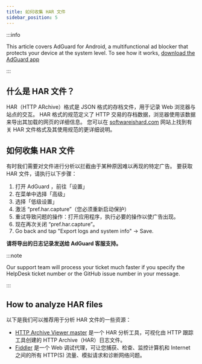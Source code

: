 ```yaml
---
title: 如何收集 HAR 文件
sidebar_position: 5
---
```


:::info

This article covers AdGuard for Android, a multifunctional ad blocker that protects your device at the system level. To see how it works, [download the AdGuard app](https://adguard.com/download.html?auto=true)

:::

## 什么是 HAR 文件？
HAR（HTTP ARchive）格式是 JSON 格式的存档文件，用于记录 Web 浏览器与站点的交互。 HAR 格式的规范定义了 HTTP 交易的存档数据，浏览器使用该数据来导出其加载的网页的详细信息。 您可以在 [softwareishard.com](http://www.softwareishard.com/blog/har-12-spec/) 网站上找到有关 HAR 文件格式及其使用规范的更详细说明。

## 如何收集 HAR 文件
有时我们需要对文件进行分析以拦截由于某种原因难以再现的特定广告。 要获取 HAR 文件，请执行以下步骤：
1. 打开 AdGuard ，前往「设置」
2. 在菜单中选择「高级」
3. 选择「低级设置」
4. 激活 “pref.har.capture”（您必须重新启动保护）
5. 重试导致问题的操作：打开应用程序，执行必要的操作以使广告出现。
6. 现在再次关闭 “pref.har.capture”。
7. Go back and tap "Export logs and system info" → Save.

**请将导出的日志记录发送给 AdGuard 客服支持。**

:::note

Our support team will process your ticket much faster if you specify the HelpDesk ticket number or the GitHub issue number in your message.

:::

## How to analyze HAR files
以下是我们可以推荐用于分析 HAR 文件的一些资源：
* [HTTP Archive Viewer master](https://gitgrimbo.github.io/harviewer/master/) 是一个 HAR 分析工具，可视化由 HTTP 跟踪工具创建的 HTTP Archive（HAR）日志文件。
* [Fiddler](https://www.telerik.com/fiddler) 是一个 Web 调试代理，可让您捕获、检查、监控计算机和 Internet 之间的所有 HTTP(S) 流量、模拟请求和诊断网络问题。
